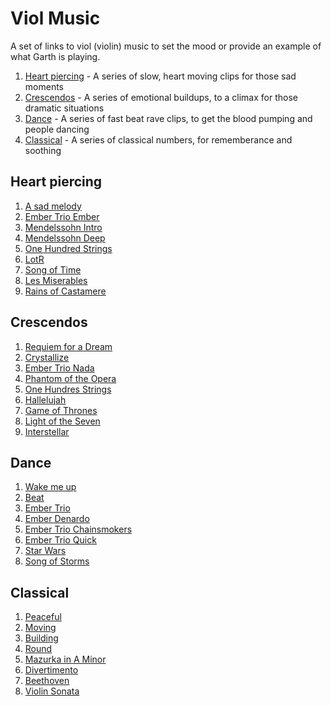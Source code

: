 # Viol Music

A set of links to viol (violin) music to set the mood or provide an example of what Garth is playing.

1. [Heart piercing](#heart-piercing) - A series of slow, heart moving clips for those sad moments
2. [Crescendos](#crescendos) - A series of emotional buildups, to a climax for those dramatic situations
3. [Dance](#dance) - A series of fast beat rave clips, to get the blood pumping and people dancing
4. [Classical](#classical) - A series of classical numbers, for rememberance and soothing


## Heart piercing

1. [A sad melody](https://youtu.be/f9IA9oOM18A?t=42s)
2. [Ember Trio Ember](https://youtu.be/7jftKK-3L54?t=26m55s)
3. [Mendelssohn Intro](https://youtu.be/o1dBg__wsuo?t=9s)
4. [Mendelssohn Deep](https://youtu.be/o1dBg__wsuo?t=10m20s)
5. [One Hundred Strings](https://youtu.be/uOk8WdZOjQI?t=39s)
6. [LotR](https://youtu.be/dQiNVk_u0po?t=25s)
7. [Song of Time](https://youtu.be/CIXCL5VR9Ho?t=22s)
8. [Les Miserables](https://youtu.be/E5TsA6CHpII?t=25s)
9. [Rains of Castamere](https://youtu.be/WSJk7G4cWEU)


## Crescendos

1. [Requiem for a Dream](https://youtu.be/f9IA9oOM18A?t=5m33s)
2. [Crystallize](https://youtu.be/tocDP2NsSUc?t=1m38s)
3. [Ember Trio Nada](https://youtu.be/7jftKK-3L54?t=3m45s)
4. [Phantom of the Opera](https://youtu.be/qpbX7SbXOtU?t=1m9s)
5. [One Hundres Strings](https://youtu.be/uOk8WdZOjQI?t=1m32s)
6. [Hallelujah](https://youtu.be/5VzprYCxPBQ?t=1m19s)
7. [Game of Thrones](https://youtu.be/1yydcG9woWA?t=42s)
8. [Light of the Seven](https://youtu.be/JI4a8JCRA_s?t=1m53s)
9. [Interstellar](https://youtu.be/3sUKTPiF3bA?t=1m8s)


## Dance

1. [Wake me up](https://youtu.be/f9IA9oOM18A?t=12m45s)
2. [Beat](https://youtu.be/f9IA9oOM18A?t=16m25s)
3. [Ember Trio](https://youtu.be/7jftKK-3L54?t=58s)
4. [Ember Denardo](https://youtu.be/7jftKK-3L54?t=6m17s)
5. [Ember Trio Chainsmokers](https://youtu.be/7jftKK-3L54?t=10m58s)
6. [Ember Trio Quick](https://youtu.be/7jftKK-3L54?t=20m19s)
7. [Star Wars](https://youtu.be/qzQahpxucKk?t=2m10s)
8. [Song of Storms](https://youtu.be/CIXCL5VR9Ho?t=1m45s)


## Classical

1. [Peaceful](https://youtu.be/CqKdtsf9Zyw?t=38s)
2. [Moving](https://youtu.be/CqKdtsf9Zyw?t=18m)
3. [Building](https://youtu.be/CqKdtsf9Zyw?t=38m36s)
4. [Round](https://youtu.be/CqKdtsf9Zyw?t=1h5m50s)
5. [Mazurka in A Minor](https://youtu.be/L5skSFHVJHk?t=14s)
6. [Divertimento](https://youtu.be/L5skSFHVJHk?t=6m20s)
7. [Beethoven](https://youtu.be/d7hVQpyKLGg?t=1h7m29s)
8. [Violin Sonata](https://youtu.be/z7rxl5KsPjs?t=2m19s)

